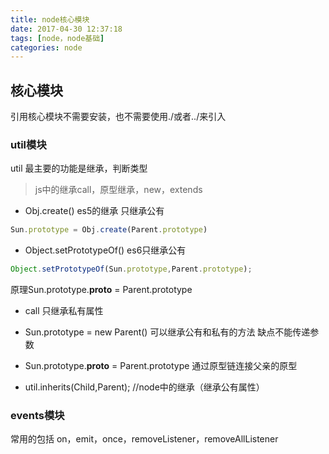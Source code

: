 ```yaml
---
title: node核心模块
date: 2017-04-30 12:37:18
tags: [node，node基础]
categories: node
---
```

## 核心模块
引用核心模块不需要安装，也不需要使用./或者../来引入

### util模块
util 最主要的功能是继承，判断类型
>js中的继承call，原型继承，new，extends
- Obj.create() es5的继承 只继承公有
```javascript
Sun.prototype = Obj.create(Parent.prototype)
```
<!--more-->

- Object.setPrototypeOf() es6只继承公有
```javascript
Object.setPrototypeOf(Sun.prototype,Parent.prototype);
```
原理Sun.prototype.__proto__ = Parent.prototype
- call 只继承私有属性
- Sun.prototype = new Parent() 可以继承公有和私有的方法 缺点不能传递参数
- Sun.prototype.__proto__ = Parent.prototype 通过原型链连接父亲的原型

- util.inherits(Child,Parent);   //node中的继承（继承公有属性）

### events模块
常用的包括 on，emit，once，removeListener，removeAllListener
